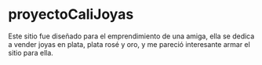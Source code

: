 # proyectoCaliJoyas
Este sitio fue diseñado para el emprendimiento de una amiga, ella se dedica a vender joyas en plata, plata rosé y oro, y me pareció interesante armar el sitio para ella.
